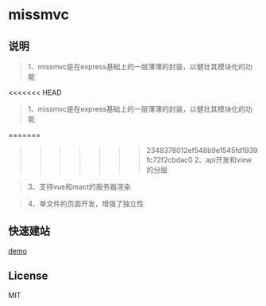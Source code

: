 # missmvc

## 说明
> 1、missmvc是在express基础上的一层薄薄的封装，以健壮其模块化的功能

<<<<<<< HEAD
> 1、missmvc是在express基础上的一层薄薄的封装，以健壮其模块化的功能

=======
>>>>>>> 2348378012ef548b9e1545fd1939fc72f2cbdac0
> 2、api开发和view的分层

> 3、支持vue和react的服务器渲染

> 4、单文件的页面开发，增强了独立性

## 快速建站

[demo](https://github.com/missmvc-demo.git)

## License

MIT
